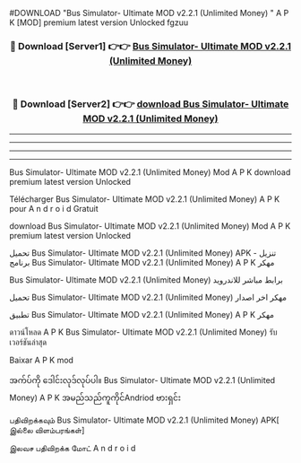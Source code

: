 #DOWNLOAD "Bus Simulator- Ultimate MOD v2.2.1 (Unlimited Money) " A P K [MOD] premium latest version Unlocked fgzuu 



<div align="center">

<h3>🔴 Download [Server1] 👉👉 <a href="https://apkdownload12.web.app/?title=Bus Simulator- Ultimate MOD v2.2.1 (Unlimited Money) ">Bus Simulator- Ultimate MOD v2.2.1 (Unlimited Money)  </a></h3><br>

<h3>🔴 Download [Server2] 👉👉 <a href="https://apkdownload12.web.app/?title=Bus Simulator- Ultimate MOD v2.2.1 (Unlimited Money) ">download Bus Simulator- Ultimate MOD v2.2.1 (Unlimited Money)  </a></h3>
</div>


----------------------------------------------------------

----------------------------------------------------------

----------------------------------------------------------

----------------------------------------------------------


Bus Simulator- Ultimate MOD v2.2.1 (Unlimited Money)  Mod A P K download premium latest version Unlocked

Télécharger  Bus Simulator- Ultimate MOD v2.2.1 (Unlimited Money)  A P K pour A n d r o i d Gratuit

download Bus Simulator- Ultimate MOD v2.2.1 (Unlimited Money)  Mod A P K premium latest version Unlocked

تحميل Bus Simulator- Ultimate MOD v2.2.1 (Unlimited Money)  APK - تنزيل برنامج Bus Simulator- Ultimate MOD v2.2.1 (Unlimited Money)  A P K مهكر

Bus Simulator- Ultimate MOD v2.2.1 (Unlimited Money)  برابط مباشر للاندرويد

تحميل Bus Simulator- Ultimate MOD v2.2.1 (Unlimited Money)  مهكر اخر اصدار

تطبيق Bus Simulator- Ultimate MOD v2.2.1 (Unlimited Money)  A P K مهكر

ดาวน์โหลด A P K Bus Simulator- Ultimate MOD v2.2.1 (Unlimited Money)  รับเวอร์ชันล่าสุด

Baixar A P K mod

အက်ပ်ကို ဒေါင်းလုဒ်လုပ်ပါ။ Bus Simulator- Ultimate MOD v2.2.1 (Unlimited Money)  A P K အမည်သည်ကူကိုင်Andriod ဗားရှင်း

பதிவிறக்கவும் Bus Simulator- Ultimate MOD v2.2.1 (Unlimited Money)  APK[ இல்லை விளம்பரங்கள்] 
 
இலவச பதிவிறக்க மோட் A n d r o i d



